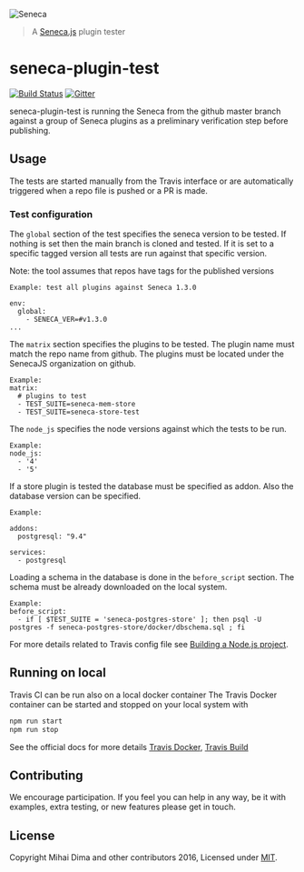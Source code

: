 ![Seneca](http://senecajs.org/files/assets/seneca-logo.png)
> A [Seneca.js](http://senecajs.org) plugin tester

seneca-plugin-test
=======================

[![Build Status][travis-badge]][travis-url]
[![Gitter][gitter-badge]][gitter-url]

seneca-plugin-test is running the Seneca from the github master branch against a group of Seneca plugins as a preliminary verification step before publishing.

## Usage
The tests are started manually from the Travis interface or are automatically triggered when a repo file is pushed or a PR is made.

### Test configuration

The `global` section of the test specifies the seneca version to be tested.
If nothing is set then the main branch is cloned and tested.
If it is set to a specific tagged version all tests are run against that specific version.

Note: the tool assumes that repos have tags for the published versions

```
Example: test all plugins against Seneca 1.3.0

env:
  global:
    - SENECA_VER=#v1.3.0
...

```

The `matrix` section specifies the plugins to be tested.
The plugin name must match the repo name from github.
The plugins must be located under the SenecaJS organization on github.

```
Example:
matrix:
  # plugins to test
  - TEST_SUITE=seneca-mem-store
  - TEST_SUITE=seneca-store-test
```

The `node_js` specifies the node versions against which the tests to be run.

```
Example:
node_js:
  - '4'
  - '5'
```

If a store plugin is tested the database must be specified as addon. Also the database version can be specified.

```
Example:

addons:
  postgresql: "9.4"

services:
  - postgresql
```

Loading a schema in the database is done in the `before_script` section. The schema must be already downloaded on the local system.

```
Example:
before_script:
  - if [ $TEST_SUITE = 'seneca-postgres-store' ]; then psql -U postgres -f seneca-postgres-store/docker/dbschema.sql ; fi
```

For more details related to Travis config file see [Building a Node.js project][travis-node].

## Running on local
Travis CI can be run also on a local docker container
The Travis Docker container can be started and stopped on your local system with

```sh
npm run start
npm run stop
```

See the official docs for more details [Travis Docker][travis-docker], [Travis Build][travis-build]

## Contributing
We encourage participation. If you feel you can help in any way, be it with
examples, extra testing, or new features please get in touch.

## License
Copyright Mihai Dima and other contributors 2016, Licensed under [MIT][].

[MIT]: ./LICENSE
[travis-badge]: https://api.travis-ci.org/senecajs/seneca-plugin-test.svg
[travis-url]: https://travis-ci.org/senecajs/seneca-plugin-test
[travis-node]: https://docs.travis-ci.com/user/languages/javascript-with-nodejs
[travis-docker]:https://docs.travis-ci.com/user/common-build-problems/#Troubleshooting-Locally-in-a-Docker-Image
[travis-build]:https://github.com/travis-ci/travis-build#use-as-addon-for-cli
[gitter-badge]: https://badges.gitter.im/Join%20Chat.svg
[gitter-url]: https://gitter.im/senecajs/seneca
[seneca]: http://senecajs.org/
